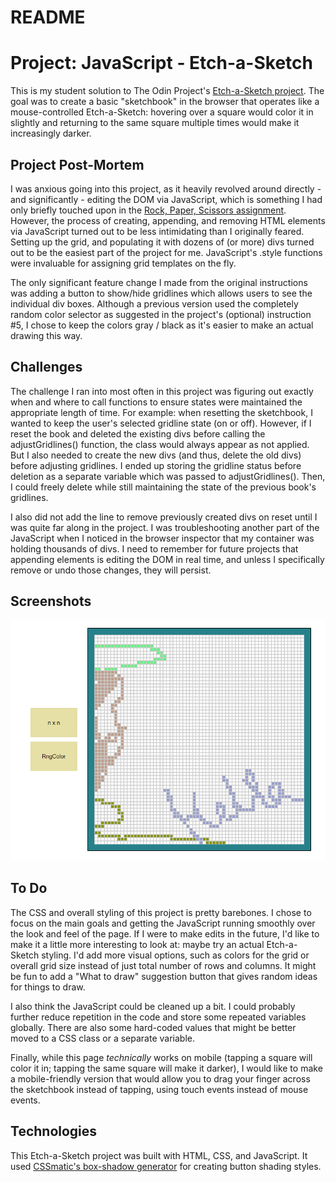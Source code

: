 # README

# Project: JavaScript - Etch-a-Sketch #

This is my student solution to The Odin Project's [Etch-a-Sketch project](https://www.theodinproject.com/lessons/etch-a-sketch-project).  The goal was to create a basic "sketchbook" in the browser that operates like a mouse-controlled Etch-a-Sketch: hovering over a square would color it in slightly and returning to the same square multiple times would make it increasingly darker.

## Project Post-Mortem ##

I was anxious going into this project, as it heavily revolved around directly - and significantly - editing the DOM via JavaScript, which is something I had only briefly touched upon in the [Rock, Paper, Scissors assignment](https://github.com/jwern/rock-paper-scissors).  However, the process of creating, appending, and removing HTML elements via JavaScript turned out to be less intimidating than I originally feared.  Setting up the grid, and populating it with dozens of (or more) divs turned out to be the easiest part of the project for me.  JavaScript's .style functions were invaluable for assigning grid templates on the fly.

The only significant feature change I made from the original instructions was adding a button to show/hide gridlines which allows users to see the individual div boxes.  Although a previous version used the completely random color selector as suggested in the project's (optional) instruction #5, I chose to keep the colors gray / black as it's easier to make an actual drawing this way.

## Challenges ##

The challenge I ran into most often in this project was figuring out exactly when and where to call functions to ensure states were maintained the appropriate length of time.  For example: when resetting the sketchbook, I wanted to keep the user's selected gridline state (on or off).  However, if I reset the book and deleted the existing divs before calling the adjustGridlines() function, the class would always appear as not applied.  But I also needed to create the new divs (and thus, delete the old divs) before adjusting gridlines.  I ended up storing the gridline status before deletion as a separate variable which was passed to adjustGridlines().  Then, I could freely delete while still maintaining the state of the previous book's gridlines.

I also did not add the line to remove previously created divs on reset until I was quite far along in the project.  I was troubleshooting another part of the JavaScript when I noticed in the browser inspector that my container was holding thousands of divs.  I need to remember for future projects that appending elements is editing the DOM in real time, and unless I specifically remove or undo those changes, they will persist.

## Screenshots ##

![Desktop view screenshot](/images/screenshot.png)

## To Do ##

The CSS and overall styling of this project is pretty barebones.  I chose to focus on the main goals and getting the JavaScript running smoothly over the look and feel of the page.  If I were to make edits in the future, I'd like to make it a little more interesting to look at: maybe try an actual Etch-a-Sketch styling.  I'd add more visual options, such as colors for the grid or overall grid size instead of just total number of rows and columns.  It might be fun to add a "What to draw" suggestion button that gives random ideas for things to draw.

I also think the JavaScript could be cleaned up a bit.  I could probably further reduce repetition in the code and store some repeated variables globally.  There are also some hard-coded values that might be better moved to a CSS class or a separate variable.

Finally, while this page *technically* works on mobile (tapping a square will color it in; tapping the same square will make it darker), I would like to make a mobile-friendly version that would allow you to drag your finger across the sketchbook instead of tapping, using touch events instead of mouse events.

## Technologies ##

This Etch-a-Sketch project was built with HTML, CSS, and JavaScript.  It used [CSSmatic's box-shadow generator](https://www.cssmatic.com/box-shadow) for creating button shading styles.
